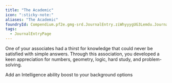 ```yaml
---
title: "The Academic"
icon: ":sticky-note:"
aliases: "The Academic"
foundryId: Compendium.pf2e.gmg-srd.JournalEntry.ziWhyyygUG3Lemdu.JournalEntryPage.mxr97WPOWV8xsJh9
tags:
  - JournalEntryPage
---
```

One of your associates had a thirst for knowledge that could never be satisfied with simple answers. Through this association, you developed a keen appreciation for numbers, geometry, logic, hard study, and problem-solving.

Add an Intelligence ability boost to your background options